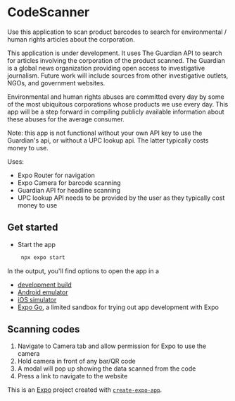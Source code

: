 # CodeScanner

Use this application to scan product barcodes to search for environmental / human rights articles about the corporation.

This application is under development. It uses The Guardian API to search for articles involving the corporation of the product scanned. The Guardian is a global news organization providing open access to investigative journalism. Future work will include sources from other investigative outlets, NGOs, and government websites.

Environmental and human rights abuses are committed every day by some of the most ubiquitous corporations whose products we use every day. This app will be a step forward in compiling publicly available information about these abuses for the average consumer.

Note: this app is not functional without your own API key to use the Guardian's api, or without a UPC lookup api. The latter typically costs money to use.

Uses:
- Expo Router for navigation
- Expo Camera for barcode scanning
- Guardian API for headline scanning
- UPC lookup API needs to be provided by the user as they typically cost money to use

## Get started

* Start the app

   ```bash
    npx expo start
   ```

In the output, you'll find options to open the app in a

- [development build](https://docs.expo.dev/develop/development-builds/introduction/)
- [Android emulator](https://docs.expo.dev/workflow/android-studio-emulator/)
- [iOS simulator](https://docs.expo.dev/workflow/ios-simulator/)
- [Expo Go](https://expo.dev/go), a limited sandbox for trying out app development with Expo

## Scanning codes

1. Navigate to Camera tab and allow permission for Expo to use the camera
2. Hold camera in front of any bar/QR code
3. A modal will pop up showing the data scanned from the code
4. Press a link to navigate to the website

This is an [Expo](https://expo.dev) project created with [`create-expo-app`](https://www.npmjs.com/package/create-expo-app).
